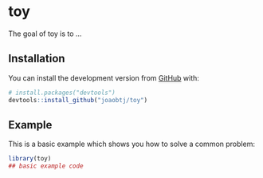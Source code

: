 
<!-- README.md is generated from README.Rmd. Please edit that file -->

# toy

<!-- badges: start -->
<!-- badges: end -->

The goal of toy is to …

## Installation

You can install the development version from
[GitHub](https://github.com/) with:

``` r
# install.packages("devtools")
devtools::install_github("joaobtj/toy")
```

## Example

This is a basic example which shows you how to solve a common problem:

``` r
library(toy)
## basic example code
```

